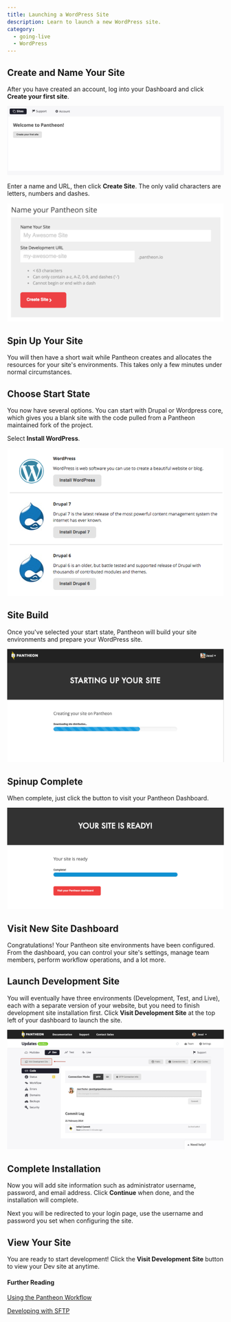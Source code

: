 ```yaml
---
title: Launching a WordPress Site
description: Learn to launch a new WordPress site.  
category:
  - going-live
  - WordPress
---
```


## Create and Name Your Site

After you have created an account, log into your Dashboard and click **Create your first site**.

![Your sites & account dashboard](/source/docs/assets/images/create-first-site.png)​

Enter a name and URL, then click **Create Site**. The only valid characters are letters, numbers and dashes.

![Pick site name](/source/docs/assets/images/name-your-site.png)

<!-- #2 -->
## Spin Up Your Site

You will then have a short wait while Pantheon creates and allocates the resources for your site's environments. This takes only a few minutes under normal circumstances.

<!-- #3 -->
## Choose Start State

You now have several options. You can start with Drupal or Wordpress core, which gives you a blank site with the code pulled from a Pantheon maintained fork of the project.

Select **Install WordPress**.

![Choose start state](/source/docs/assets/images/core-startup.png)


<!-- #4 -->
## Site Build

Once you've selected your start state, Pantheon will build your site environments and prepare your WordPress site.

![Site spinup in progress](/source/docs/assets/images/desk_images/247524.png)


<!-- #5 -->
## Spinup Complete

When complete, just click the button to visit your Pantheon Dashboard.

![](/source/docs/assets/images/visit-dashboard.png)

<!-- #6 -->
## Visit New Site Dashboard

Congratulations! Your Pantheon site environments have been configured. From the dashboard, you can control your site's settings, manage team members, perform workflow operations, and a lot more.

<!-- #7 -->
## Launch Development Site

You will eventually have three environments (Development, Test, and Live), each with a separate version of your website, but you need to finish development site installation first. Click **Visit Development Site** at the top left of your dashboard to launch the site.

![](/source/docs/assets/images/desk_images/248569.png)

<!-- #8 -->
## Complete Installation

Now you will add site information such as administrator username, password, and email address. Click **Continue** when done, and the installation will complete.
​

Next you will be redirected to your login page, use the username and password you set when configuring the site.

<!-- #9 -->
## View Your Site

You are ready to start development! Click the **Visit Development Site** button to view your Dev site at anytime.


#### Further Reading  

[Using the Pantheon Workflow](/docs/articles/sites/code/using-the-pantheon-workflow)

[Developing with SFTP](/docs/articles/sites/code/developing-directly-with-sftp-mode)
